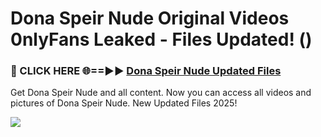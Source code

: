 # Dona Speir Nude Original Videos 0nlyFans Leaked - Files Updated! ()

<h3>🔴 CLICK HERE 🌐==►► <a href="https://tinyurl.com/2p9ay9w9" rel="nofollow">Dona Speir Nude Updated Files</a></h3>

Get Dona Speir Nude and all content. Now you can access all videos and pictures of Dona Speir Nude. New Updated Files 2025!

[![](https://i.imgur.com/KQgVmj3.gif)](https://tinyurl.com/2p9ay9w9)

